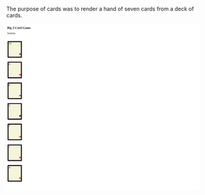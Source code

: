 The purpose of cards was to render a hand of seven cards from a deck of cards.

![Alt text](images/seven-cards.png?raw=true "Example")